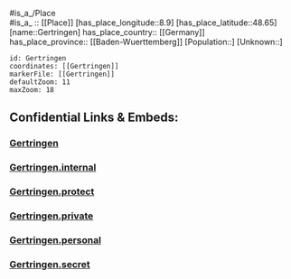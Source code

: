 ﻿---
location: [48.65,8.9] 
mapzoom: [7,12] 
mapmarker: city 
type: City
tags:
- geo/City


SpocWebEntityId: 30440
isDeleted: false
confidential: public

---
#is_a_/Place  
#is_a_ :: [[Place]] 
[has_place_longitude::8.9] 
[has_place_latitude::48.65] 
[name::Gertringen] 
has_place_country:: [[Germany]]  
has_place_province:: [[Baden-Wuerttemberg]] 
[Population::] 
[Unknown::] 


```leaflet
id: Gertringen
coordinates: [[Gertringen]] 
markerFile: [[Gertringen]] 
defaultZoom: 11 
maxZoom: 18
```


## Confidential Links & Embeds: 

### [Gertringen](/_public/Earth/Continent/Europe/Europe~Central/Germany/Germany~West/Baden-Wuerttemberg/counties~BW/Böblingen/cities~Böblingen/Gärtringen_Ehningen/City/Gertringen.md) 

### [Gertringen.internal](/_internal/Earth/Continent/Europe/Europe~Central/Germany/Germany~West/Baden-Wuerttemberg/counties~BW/Böblingen/cities~Böblingen/Gärtringen_Ehningen/City/Gertringen.internal.md) 

### [Gertringen.protect](/_protect/Earth/Continent/Europe/Europe~Central/Germany/Germany~West/Baden-Wuerttemberg/counties~BW/Böblingen/cities~Böblingen/Gärtringen_Ehningen/City/Gertringen.protect.md) 

### [Gertringen.private](/_private/Earth/Continent/Europe/Europe~Central/Germany/Germany~West/Baden-Wuerttemberg/counties~BW/Böblingen/cities~Böblingen/Gärtringen_Ehningen/City/Gertringen.private.md) 

### [Gertringen.personal](/_personal/Earth/Continent/Europe/Europe~Central/Germany/Germany~West/Baden-Wuerttemberg/counties~BW/Böblingen/cities~Böblingen/Gärtringen_Ehningen/City/Gertringen.personal.md) 

### [Gertringen.secret](/_secret/Earth/Continent/Europe/Europe~Central/Germany/Germany~West/Baden-Wuerttemberg/counties~BW/Böblingen/cities~Böblingen/Gärtringen_Ehningen/City/Gertringen.secret.md) 
